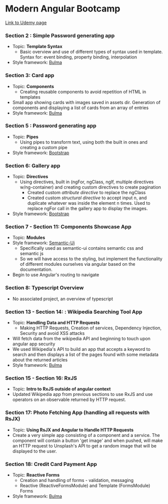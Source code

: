 # Modern Angular Bootcamp 

[Link to Udemy page](https://www.udemy.com/course-dashboard-redirect/?course_id=2685124)

### Section 2 : Simple Password generating app
- Topic: **Template Syntax** 
	- Basic overview and use of different types of syntax used in template. Syntax for: event binding, property binding, interpolation 
- Style framework: [Bulma](https://bulma.io/)

### Section 3: Card app 
- Topic: **Components** 
	- Creating reusable components to avoid repetition of HTML in templates 
- Small app showing cards with images saved in assets dir. Generation of components and displaying a list of cards from an array of entries
- Style framework: [Bulma](https://bulma.io/)

### Section 5 : Password generating app 
- Topic: **Pipes** 
	- Using pipes to transform text, using both the built in ones and creating a custom pipe
- Style framework: [Bootstrap](https://getbootstrap.com/)

### Section 6: Gallery app
- Topic: **Directives** 
	- Using directives, built in (ngFor, ngClass, ngIf, multiple directives w/ng-container) and creating custom directives to create pagination 
		- Created custom *attribute directive* to replace the ngClass 
		- Created custom *structural directive* to accept input n, and duplicate whatever was inside the element n times. Used to replace ngFor call in the gallery app to display the images. 
- Style framework: [Bootstrap](https://getbootstrap.com/)

### Section 7 - Section 11: Components Showcase App
- Topic: **Modules**
- Style framework: [Semantic-Ui](https://semantic-ui.com/)
	- Specifically used as semantic-ui contains semantic css and semantic js
	- So we will have access to the styling, but implement the functionality of different modules ourselves via angular based on the documentation.
- Begin to use Angular's routing to navigate 

### Section 8: Typescript Overview
- No associated project, an overview of typescript

### Section 13 - Section 14: : Wikipedia Searching Tool App 
- Topic: **Handling Data and HTTP Requests**
	- Making HTTP Requests, Creation of services, Dependency Injection, Security and avoid XSS attacks
- Will fetch data from the wikipedia API and beginning to touch upon angular app security 
- We used Wikipedia's API to build an app that accepts a keyword to search and then displays a list of the pages found with some metadata about the returned articles 
- Style framework: [Bulma](https://bulma.io/)

### Section 15 - Section 16: RxJS 
- Topic: **Intro to RxJS outside of angular context**
- Updated Wikipedia app from previous sections to use RxJS and use operators on an observable returned by HTTP request. 

### Section 17: Photo Fetching App (handling all requests with RsJX)
- Topic: **Using RsJX and Angular to Handle HTTP Requests**
- Create a very simple app consisting of a component and a service. The component will contain a button 'get image' and when pushed, will make an HTTP request to Unsplash's API to get a random image that will be displayed to the user.


### Section 18: Credit Card Payment App 
- Topic: **Reactive Forms**
	- Creation and handling of forms - validation, messaging
	- Reactive (ReactiveFormsModule) and Template (FormsModule) Forms
- Style framework: [Bulma](https://bulma.io/)